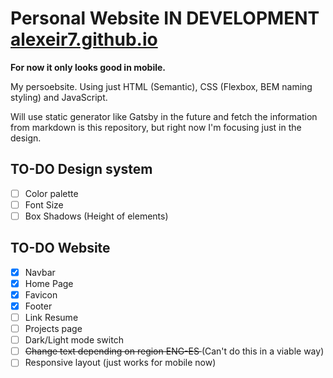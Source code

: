 # Personal Website __IN DEVELOPMENT__ [alexeir7.github.io](https://alexeir7.github.io/)

**For now it only looks good in mobile.**

My persoebsite. Using just HTML (Semantic), CSS (Flexbox, BEM naming styling) and JavaScript.

Will use static generator like Gatsby in the future and fetch the information from markdown is this repository, but right now I'm focusing just in the design.

## TO-DO Design system
- [ ] Color palette
- [ ] Font Size
- [ ] Box Shadows (Height of elements)

## TO-DO Website
- [x] Navbar
- [x] Home Page
- [x] Favicon
- [x] Footer
- [ ] Link Resume
- [ ] Projects page
- [ ] Dark/Light mode switch
- [ ] <del>Change text depending on region ENG-ES </del> (Can't do this in a viable way)
- [ ] Responsive layout (just works for mobile now)
